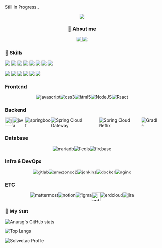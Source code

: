Still in Progress..

<p align='center'>
    <img src="https://capsule-render.vercel.app/api?type=waving&color=auto&height=250&section=header&text=LEE%20KANG%20SAN&fontSize=90&animation=fadeIn&fontAlignY=38"/>
</p>


  ### <center>🙋 About me</center>


<p align='center'>
  <a href="https://www.notion.so/clintkslee/TIL-Blog-29d48718e702451489da452c45d4ed0e">
    <img src="https://img.shields.io/badge/TIL%20BLOG%20-%23F7DF1E.svg?&style=for-the-badge&&logoColor=white"/>
  </a>
  
  <a href="soh7174@gmail.com">
    <img src="https://img.shields.io/badge/CONTACT%20-%234FC08D.svg?&style=for-the-badge&&logoColor=white"/>
  </a>
</p> 


### 📓 Skills
<img src="https://img.shields.io/badge/JAVA-007396?style=for-the-badge&logo=Java&logoColor=white"> <img src="https://img.shields.io/badge/Spring Boot-6DB33F?style=for-the-badge&logo=Spring Boot&logoColor=white">
<img src="https://img.shields.io/badge/JavaScript-F7DF1E?style=for-the-badge&logo=JavaScript&logoColor=white"> <img src="https://img.shields.io/badge/HTML5-E34F26?style=for-the-badge&logo=HTML5&logoColor=white">
<img src="https://img.shields.io/badge/CSS3-1572B6?style=for-the-badge&logo=CSS3&logoColor=white"> <img src="https://img.shields.io/badge/MySQL-4479A1?style=for-the-badge&logo=MySQL&logoColor=white">
<img src="https://img.shields.io/badge/C++-00599C?style=for-the-badge&logo=C++&logoColor=white"> <img src="https://img.shields.io/badge/C-A8B9CC?style=for-the-badge&logo=C&logoColor=white">

<img src="https://img.shields.io/badge/Github-181717?style=for-the-badge&logo=Github&logoColor=white"> <img src="https://img.shields.io/badge/intellijidea-000000?style=for-the-badge&logo=intellijidea&logoColor=white">
<img src="https://img.shields.io/badge/Linux-FCC624?style=for-the-badge&logo=Linux&logoColor=white"> <img src="https://img.shields.io/badge/aws-232F3E?style=for-the-badge&logo=amazonaws&logoColor=white">
<img src="https://img.shields.io/badge/VSC-007ACC?style=for-the-badge&logo=VisualStudioCode&logoColor=white"> <img src="https://img.shields.io/badge/slack-4A154B?style=for-the-badge&logo=slack&logoColor=white">

<h3> Frontend </h3>

<div style="display: flex; justify-content: center;">
  <img alt="javascript" src ="https://img.shields.io/badge/javascript-F7DF1E.svg?&style=for-the-badge&logo=javascript&logoColor=white"/>
  <img alt="css3" src ="https://img.shields.io/badge/css3-1572B6.svg?&style=for-the-badge&logo=css3&logoColor=white"/>
  <img alt="html5" src ="https://img.shields.io/badge/html5-E34F26.svg?&style=for-the-badge&logo=html5&logoColor=white"/>
  <img alt="NodeJS" src ="https://img.shields.io/badge/NodeJS-5FA04E.svg?&style=for-the-badge&logo=nodedotjs&logoColor=white"/>
  <img alt="React" src ="https://img.shields.io/badge/React-61DAFB.svg?&style=for-the-badge&logo=React&logoColor=white"/>
</div>

<h3> Backend </h3>

<div style="display: flex; justify-content: center;">
  <img alt="java" src="https://raw.githubusercontent.com/clintkslee/image_server/refs/heads/main/java.png" height="25" style="margin-right: 0px;"/>
  <img alt="java" src ="https://img.shields.io/badge/java-white.svg?&style=for-the-badge"/>
  <img alt="springboot" src ="https://img.shields.io/badge/springboot-6DB33F.svg?&style=for-the-badge&logo=springboot&logoColor=white"/>
  <img alt="Spring Cloud Gateway" src ="https://img.shields.io/badge/Spring Cloud Gateway-6DB33F.svg?&style=for-the-badge&logo=Spring&logoColor=white"/>
  <img alt="Spring Cloud Neflix" src ="https://img.shields.io/badge/Spring Cloud Neflix-6DB33F.svg?&style=for-the-badge&logo=Spring&logoColor=white"/>
  <img alt="Gradle" src ="https://img.shields.io/badge/Gradle-02303a.svg?&style=for-the-badge&logo=Gradle&logoColor=white"/>
</div>

<h3> Database </h3>

<div style="display: flex; justify-content: center;">
  <img alt="mariadb" src ="https://img.shields.io/badge/mariadb-003545.svg?&style=for-the-badge&logo=mariadb&logoColor=white"/>
  <img alt="Redis" src ="https://img.shields.io/badge/Redis-E34F26.svg?&style=for-the-badge&logo=Redis&logoColor=white"/>
  <img alt="firebase" src ="https://img.shields.io/badge/firebase-DD2C00.svg?&style=for-the-badge&logo=firebase&logoColor=white"/>
</div>

<h3> Infra & DevOps </h3>

<div style="display: flex; justify-content: center;">
  <img alt="gitlab" src ="https://img.shields.io/badge/gitlab-FC6D26.svg?&style=for-the-badge&logo=gitlab&logoColor=white"/>
  <img alt="amazonec2" src ="https://img.shields.io/badge/amazonec2-FF9900.svg?&style=for-the-badge&logo=amazonec2&logoColor=white"/>
  <img alt="jenkins" src ="https://img.shields.io/badge/jenkins-D24939.svg?&style=for-the-badge&logo=jenkins&logoColor=white"/>
  <img alt="docker" src ="https://img.shields.io/badge/Docker-2496ed.svg?&style=for-the-badge&logo=Docker&logoColor=white"/>
  <img alt="nginx" src ="https://img.shields.io/badge/nginx-009639.svg?&style=for-the-badge&logo=nginx&logoColor=white"/>
</div>

<h3> ETC </h3>

<div style="display: flex; justify-content: center;">
  <img alt="mattermost" src ="https://img.shields.io/badge/mattermost-0058CC.svg?&style=for-the-badge&logo=mattermost&logoColor=white"/>
  <img alt="notion" src ="https://img.shields.io/badge/notion-000000.svg?&style=for-the-badge&logo=notion&logoColor=white"/>
  <img alt="figma" src ="https://img.shields.io/badge/figma-F24E1E.svg?&style=for-the-badge&logo=figma&logoColor=white"/>
  <img alt="erdcloud" src="https://raw.githubusercontent.com/clintkslee/image_server/refs/heads/main/erdcloud.png" height="28" style="margin-right: 0px;"/>
  <img alt="erdcloud" src ="https://img.shields.io/badge/erdcloud-white.svg?&style=for-the-badge&logoColor=white"/>
  <img alt="jira" src ="https://img.shields.io/badge/jira-0052CC.svg?&style=for-the-badge&logo=jira&logoColor=white"/>
  </div>


### 🚶 My Stat  
![Anurag's GitHub stats](https://github-readme-stats.vercel.app/api?username=clintkslee&show_icons=true&theme=radical)                 

![Top Langs](https://github-readme-stats.vercel.app/api/top-langs/?username=clintkslee)

![Solved.ac Profile](http://mazassumnida.wtf/api/v2/generate_badge?boj=soh1314)

<!--
**clintkslee/clintkslee** is a ✨ _special_ ✨ repository because its `README.md` (this file) appears on your GitHub profile.

Here are some ideas to get you started:

- 🔭 I’m currently working on ...
- 🌱 I’m currently learning ...
- 👯 I’m looking to collaborate on ...
- 🤔 I’m looking for help with ...
- 💬 Ask me about ...
- 📫 How to reach me: ...
- 😄 Pronouns: ...
- ⚡ Fun fact: ...
-->
